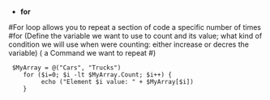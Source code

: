 - **for**

#For loop allows you to repeat a section of code a specific number of times
#for (Define the variable we want to use to count and its value; what kind of condition we will use when were counting: either increase or decres the variable) (
     a Command we want to repeat
#)

```
 $MyArray = @("Cars", "Trucks")
	for ($i=0; $i -lt $MyArray.Count; $i++) {
		 echo ("Element $i value: " + $MyArray[$i])
	}
```